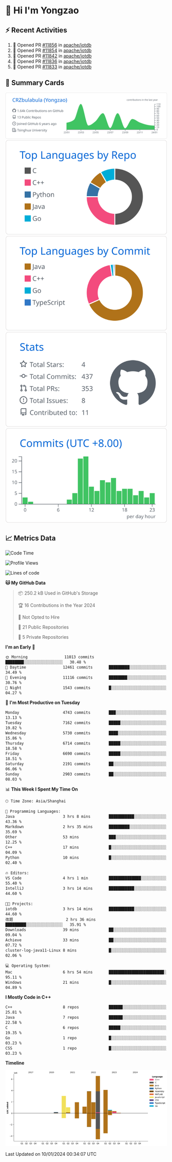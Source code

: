 # 👋 Hi I'm Yongzao

## ⚡ Recent Activities
<!--START_SECTION:activity-->
1. 💪 Opened PR [#11856](https://github.com/apache/iotdb/pull/11856) in [apache/iotdb](https://github.com/apache/iotdb)
2. 💪 Opened PR [#11854](https://github.com/apache/iotdb/pull/11854) in [apache/iotdb](https://github.com/apache/iotdb)
3. 💪 Opened PR [#11842](https://github.com/apache/iotdb/pull/11842) in [apache/iotdb](https://github.com/apache/iotdb)
4. 💪 Opened PR [#11836](https://github.com/apache/iotdb/pull/11836) in [apache/iotdb](https://github.com/apache/iotdb)
5. 💪 Opened PR [#11833](https://github.com/apache/iotdb/pull/11833) in [apache/iotdb](https://github.com/apache/iotdb)
<!--END_SECTION:activity-->

## 🎑 Summary Cards

[![](https://raw.githubusercontent.com/CRZbulabula/CRZbulabula/main/profile-summary-card-output/github/0-profile-details.svg)](https://github.com/vn7n24fzkq/github-profile-summary-cards)
[![](https://raw.githubusercontent.com/CRZbulabula/CRZbulabula/main/profile-summary-card-output/github/1-repos-per-language.svg)](https://github.com/vn7n24fzkq/github-profile-summary-cards) [![](https://raw.githubusercontent.com/CRZbulabula/CRZbulabula/main/profile-summary-card-output/github/2-most-commit-language.svg)](https://github.com/vn7n24fzkq/github-profile-summary-cards)
[![](https://raw.githubusercontent.com/CRZbulabula/CRZbulabula/main/profile-summary-card-output/github/3-stats.svg)](https://github.com/vn7n24fzkq/github-profile-summary-cards) [![](https://raw.githubusercontent.com/CRZbulabula/CRZbulabula/main/profile-summary-card-output/github/4-productive-time.svg)](https://github.com/vn7n24fzkq/github-profile-summary-cards)

## 📈 Metrics Data

<!--START_SECTION:waka-->
![Code Time](http://img.shields.io/badge/Code%20Time-536%20hrs%207%20mins-blue)

![Profile Views](http://img.shields.io/badge/Profile%20Views-0-blue)

![Lines of code](https://img.shields.io/badge/From%20Hello%20World%20I%27ve%20Written-24.6%20million%20lines%20of%20code-blue)

**🐱 My GitHub Data** 

> 📦 250.2 kB Used in GitHub's Storage 
 > 
> 🏆 16 Contributions in the Year 2024
 > 
> 🚫 Not Opted to Hire
 > 
> 📜 21 Public Repositories 
 > 
> 🔑 5 Private Repositories 
 > 
**I'm an Early 🐤** 

```text
🌞 Morning                11013 commits       ████████░░░░░░░░░░░░░░░░░   30.48 % 
🌆 Daytime                12461 commits       █████████░░░░░░░░░░░░░░░░   34.49 % 
🌃 Evening                11116 commits       ████████░░░░░░░░░░░░░░░░░   30.76 % 
🌙 Night                  1543 commits        █░░░░░░░░░░░░░░░░░░░░░░░░   04.27 % 
```
📅 **I'm Most Productive on Tuesday** 

```text
Monday                   4743 commits        ███░░░░░░░░░░░░░░░░░░░░░░   13.13 % 
Tuesday                  7162 commits        █████░░░░░░░░░░░░░░░░░░░░   19.82 % 
Wednesday                5730 commits        ████░░░░░░░░░░░░░░░░░░░░░   15.86 % 
Thursday                 6714 commits        █████░░░░░░░░░░░░░░░░░░░░   18.58 % 
Friday                   6690 commits        █████░░░░░░░░░░░░░░░░░░░░   18.51 % 
Saturday                 2191 commits        ██░░░░░░░░░░░░░░░░░░░░░░░   06.06 % 
Sunday                   2903 commits        ██░░░░░░░░░░░░░░░░░░░░░░░   08.03 % 
```


📊 **This Week I Spent My Time On** 

```text
🕑︎ Time Zone: Asia/Shanghai

💬 Programming Languages: 
Java                     3 hrs 8 mins        ███████████░░░░░░░░░░░░░░   43.36 % 
Markdown                 2 hrs 35 mins       █████████░░░░░░░░░░░░░░░░   35.69 % 
Other                    53 mins             ███░░░░░░░░░░░░░░░░░░░░░░   12.25 % 
C++                      17 mins             █░░░░░░░░░░░░░░░░░░░░░░░░   04.09 % 
Python                   10 mins             █░░░░░░░░░░░░░░░░░░░░░░░░   02.40 % 

🔥 Editors: 
VS Code                  4 hrs 1 min         ██████████████░░░░░░░░░░░   55.40 % 
IntelliJ                 3 hrs 14 mins       ███████████░░░░░░░░░░░░░░   44.60 % 

🐱‍💻 Projects: 
iotdb                    3 hrs 14 mins       ███████████░░░░░░░░░░░░░░   44.60 % 
改题                       2 hrs 36 mins       █████████░░░░░░░░░░░░░░░░   35.91 % 
Downloads                39 mins             ██░░░░░░░░░░░░░░░░░░░░░░░   09.04 % 
Achieve                  33 mins             ██░░░░░░░░░░░░░░░░░░░░░░░   07.72 % 
cluster-log-java11-Linux 8 mins              █░░░░░░░░░░░░░░░░░░░░░░░░   02.06 % 

💻 Operating System: 
Mac                      6 hrs 54 mins       ████████████████████████░   95.11 % 
Windows                  21 mins             █░░░░░░░░░░░░░░░░░░░░░░░░   04.89 % 
```

**I Mostly Code in C++** 

```text
C++                      8 repos             ██████░░░░░░░░░░░░░░░░░░░   25.81 % 
Java                     7 repos             ██████░░░░░░░░░░░░░░░░░░░   22.58 % 
C                        6 repos             █████░░░░░░░░░░░░░░░░░░░░   19.35 % 
Go                       1 repo              █░░░░░░░░░░░░░░░░░░░░░░░░   03.23 % 
CSS                      1 repo              █░░░░░░░░░░░░░░░░░░░░░░░░   03.23 % 
```



**Timeline**

![Lines of Code chart](https://raw.githubusercontent.com/CRZbulabula/CRZbulabula/main/assets/bar_graph.png)


 Last Updated on 10/01/2024 00:34:07 UTC
<!--END_SECTION:waka-->

